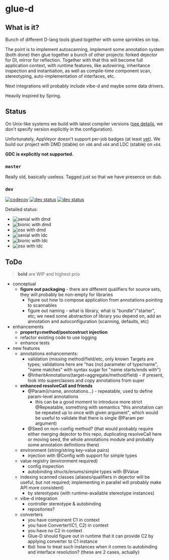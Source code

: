 # glue-d

## What is it?
 
Bunch of different D-lang tools glued together with some sprinkles on top.
 
The point is to implement autoscanning, implement some annotation system (both done)
then glue together a bunch of other projects: forked dejector for DI, mirror for
reflection. Together with that this will become full application context, with
runtime features, like autowiring, inheritance inspection and instantiation, as 
well as compile-time component scan, stereotyping, auto-implementation of interfaces,
etc.
 
Next integrations will probably include vibe-d and maybe some data drivers.
 
Heavily inspired by Spring.

## Status

On Unix-like systems we build with latest compiler versions ([see details](https://docs.travis-ci.com/user/languages/d/), 
we don't specify version explicitly in the configuration).

Unfortunately, AppVeyor doesn't support per-job badges (at least [yet](https://github.com/appveyor/ci/issues/1805)).
We build our project with DMD (stable) on `x86` and `x64` and LDC (stable) on `x64`.

**GDC is explicitly not supported.**

### `master`

Really old, basically useless. Tagged just so that we have presence on dub.

### `dev`

[![codecov](https://codecov.io/gh/FilipMalczak/glue-d/branch/dev/graph/badge.svg)](https://codecov.io/gh/FilipMalczak/glue-d/branch/dev)
[![dev status](https://img.shields.io/travis/FilipMalczak/glue-d/dev?logo=travis)](https://travis-ci.org/FilipMalczak/glue-d/branches) 
[![dev status](https://ci.appveyor.com/api/projects/status/v4rff987qgocuxmf/branch/dev?svg=true)](https://ci.appveyor.com/project/FilipMalczak/glue-d/branch/dev)

Detailed status:
* ![xenial with dmd](https://badges.herokuapp.com/travis/FilipMalczak/glue-d?branch=dev&env=CI_CONTEXT=xenial_dmd&label=Ubuntu%20Xenial%20with%20dmd)
* ![bionic with dmd](https://badges.herokuapp.com/travis/FilipMalczak/glue-d?branch=dev&env=CI_CONTEXT=bionic_dmd&label=Ubuntu%20Bionic%20with%20dmd)
* ![osx with dmd](https://badges.herokuapp.com/travis/FilipMalczak/glue-d?branch=dev&env=CI_CONTEXT=osx_dmd&label=OSX%20with%20dmd)
* ![xenial with ldc](https://badges.herokuapp.com/travis/FilipMalczak/glue-d?branch=dev&env=CI_CONTEXT=xenial_ldc&label=Ubuntu%20Xenial%20with%20ldc)
* ![bionic with ldc](https://badges.herokuapp.com/travis/FilipMalczak/glue-d?branch=dev&env=CI_CONTEXT=bionic_ldc&label=Ubuntu%20Bionic%20with%20ldc)
* ![osx with ldc](https://badges.herokuapp.com/travis/FilipMalczak/glue-d?branch=dev&env=CI_CONTEXT=osx_ldc&label=OSX%20with%20ldc)

 
## ToDo
 
> __bold__ are WIP and highest prio
 
* conceptual
  * __figure out packaging__ - there are different qualifiers for source sets, they
    will probably be non-empty for libraries
    * figure out how to compose application from annotations pointing to scannables
    * figure out naming - what is library, what is "bundle"/"starter", etc; 
      we need some abstraction of library you depend on, add an annotation and
      autoconfiguration (scanning, defaults, etc) 
* enhancements
  * __property=method/postcostruct injection__
  * refactor existing code to use logging
  * enhance tests
* new features
  * annotations enhancements:
    * validation (missing method/field/etc, only known Targets are types; 
      validations here are "has (no) parameter of type/name", "name matches" 
      with syntax sugar for "name starts/ends with")
    * @InheritAnnotations(target=aggregate/method/field) - if present, look into 
      superclasses and copy annotations from super 
  * __enhanced resolveCall and friends__
    * @Param(i/name, annotations...) - repeatable, used to define param-level annotations
      * this can be a good moment to introduce more strict @Repeatable, something with
        semantics "this annotation can be repeated up to once with given argument", 
        which would be useful to validate that there is single @Param per argument)
    * @Seed on non-config method? (that would probably require either merging 
      dejector to this repo, duplicating resolveCall here or moving seed, 
      the whole annotations module and probably some annotation definitions there)
  * environment (string/string key-value pairs)
    * injection with @Config with support for simple types
  * value registry (environment required)
    * config inspection
    * autobinding structs/enums/simple types with @Value
  * indexing scanned classes (aliases/qualifiers in dejector will be useful, but
    not required; implementing in parallel will probably make API more consistent)
    * by stereotypes (with runtime-available stereotype instances)
  * vibe-d integration
    * controller stereotype & autobinding
    * repositories?
  * converters
    * you have component C1 in context
    * you have Converter!(C1, C2) in context
    * you have no C2 in context
    * Glue-D should figure out in runtime that it can provide C2 by applying 
      converter to C1 instance
    * tbd: how to treat such instances when it comes to autobinding and interface
      resolution? (these are 2 cases, actually)
